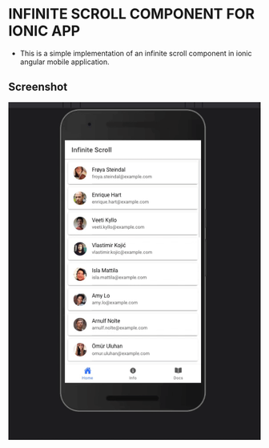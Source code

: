 # INFINITE SCROLL COMPONENT FOR IONIC APP

* This is a simple implementation of an infinite scroll component in ionic angular mobile application. 

## Screenshot

<img src="./src/assets/screen.gif" alt="screenshot">

